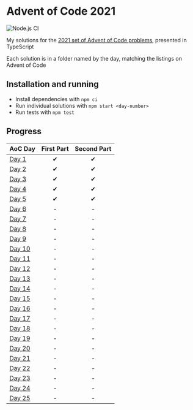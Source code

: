# Advent of Code 2021
![Node.js CI](https://github.com/WillGresham/AdventOfCode2021/workflows/Node.js%20CI/badge.svg?branch=main)

My solutions for the [2021 set of Advent of Code problems](https://adventofcode.com/2021/), presented in TypeScript

Each solution is in a folder named by the day, matching the listings on Advent of Code

## Installation and running
- Install dependencies with `npm ci`
- Run individual solutions with `npm start <day-number>`
- Run tests with `npm test`

## Progress
| AoC Day  | First Part | Second Part |
|---|:---:|:---:|
| [Day 1](https://github.com/WillGresham/AdventOfCode2021/tree/master/src/day-01)| ✔ | ✔ |
| [Day 2](https://github.com/WillGresham/AdventOfCode2021/tree/master/src/day-02)| ✔ | ✔ |
| [Day 3](https://github.com/WillGresham/AdventOfCode2021/tree/master/src/day-03)| ✔ | ✔ |
| [Day 4](https://github.com/WillGresham/AdventOfCode2021/tree/master/src/day-04)| ✔ | ✔ |
| [Day 5](https://github.com/WillGresham/AdventOfCode2021/tree/master/src/day-05)| ✔ | ✔ |
| [Day 6](https://github.com/WillGresham/AdventOfCode2021/tree/master/src/day-06)| - | - |
| [Day 7](https://github.com/WillGresham/AdventOfCode2021/tree/master/src/day-07)| - | - |
| [Day 8](https://github.com/WillGresham/AdventOfCode2021/tree/master/src/day-08)| - | - |
| [Day 9](https://github.com/WillGresham/AdventOfCode2021/tree/master/src/day-09)| - | - |
| [Day 10](https://github.com/WillGresham/AdventOfCode2021/tree/master/src/day-10)| - | - |
| [Day 11](https://github.com/WillGresham/AdventOfCode2021/tree/master/src/day-11)| - | - |
| [Day 12](https://github.com/WillGresham/AdventOfCode2021/tree/master/src/day-12)| - | - |
| [Day 13](https://github.com/WillGresham/AdventOfCode2021/tree/master/src/day-13)| - | - |
| [Day 14](https://github.com/WillGresham/AdventOfCode2021/tree/master/src/day-14)| - | - |
| [Day 15](https://github.com/WillGresham/AdventOfCode2021/tree/master/src/day-15)| - | - |
| [Day 16](https://github.com/WillGresham/AdventOfCode2021/tree/master/src/day-16)| - | - |
| [Day 17](https://github.com/WillGresham/AdventOfCode2021/tree/master/src/day-17)| - | - |
| [Day 18](https://github.com/WillGresham/AdventOfCode2021/tree/master/src/day-18)| - | - |
| [Day 19](https://github.com/WillGresham/AdventOfCode2021/tree/master/src/day-19)| - | - |
| [Day 20](https://github.com/WillGresham/AdventOfCode2021/tree/master/src/day-20)| - | - |
| [Day 21](https://github.com/WillGresham/AdventOfCode2021/tree/master/src/day-21)| - | - |
| [Day 22](https://github.com/WillGresham/AdventOfCode2021/tree/master/src/day-22)| - | - |
| [Day 23](https://github.com/WillGresham/AdventOfCode2021/tree/master/src/day-23)| - | - |
| [Day 24](https://github.com/WillGresham/AdventOfCode2021/tree/master/src/day-24)| - | - |
| [Day 25](https://github.com/WillGresham/AdventOfCode2021/tree/master/src/day-25)| - | - |

